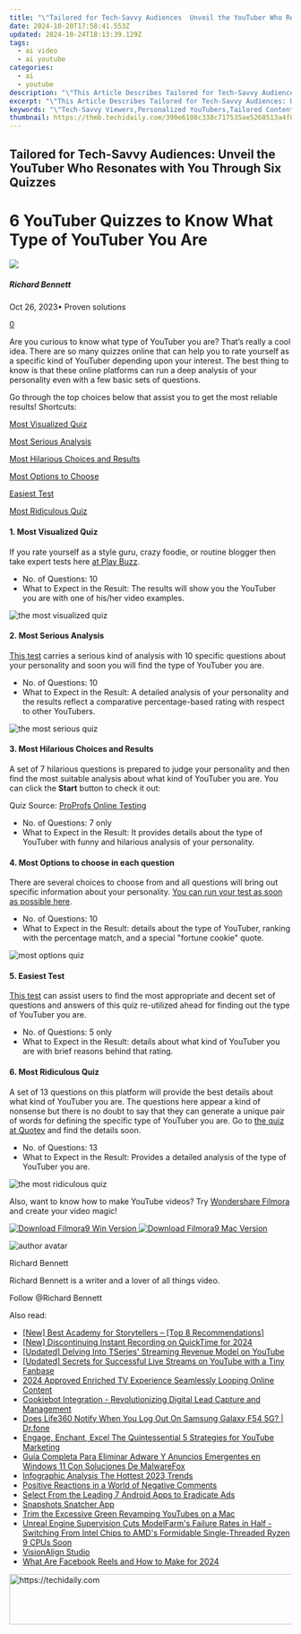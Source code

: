 ```yaml
---
title: "\"Tailored for Tech-Savvy Audiences  Unveil the YouTuber Who Resonates with You Through Six Quizzes\""
date: 2024-10-20T17:58:41.553Z
updated: 2024-10-24T18:13:39.129Z
tags:
  - ai video
  - ai youtube
categories:
  - ai
  - youtube
description: "\"This Article Describes Tailored for Tech-Savvy Audiences: Unveil the YouTuber Who Resonates with You Through Six Quizzes\""
excerpt: "\"This Article Describes Tailored for Tech-Savvy Audiences: Unveil the YouTuber Who Resonates with You Through Six Quizzes\""
keywords: "\"Tech-Savvy Viewers,Personalized YouTubers,Tailored Content Fans,Engaging YouTuber Finds,Interactive Quiz Enthusiasts,Custom YouTube Experience,Relatable Online Creators\""
thumbnail: https://thmb.techidaily.com/390e6108c338c717535ae5268513a4f027783679d87088006ba977c8519d5351.jpg
---
```


## Tailored for Tech-Savvy Audiences: Unveil the YouTuber Who Resonates with You Through Six Quizzes

# 6 YouTuber Quizzes to Know What Type of YouTuber You Are

![](https://images.wondershare.com/filmora/article-images/richard-bennett.jpg)

##### Richard Bennett

 Oct 26, 2023• Proven solutions

[0](#commentsBoxSeoTemplate)

Are you curious to know what type of YouTuber you are? That’s really a cool idea. There are so many quizzes online that can help you to rate yourself as a specific kind of YouTuber depending upon your interest. The best thing to know is that these online platforms can run a deep analysis of your personality even with a few basic sets of questions.

Go through the top choices below that assist you to get the most reliable results! Shortcuts:

[Most Visualized Quiz](#p1)

[Most Serious Analysis](#p2)

[Most Hilarious Choices and Results](#p3)

[Most Options to Choose](#p4)

[Easiest Test](#p5)

[Most Ridiculous Quiz](#p6)

#### 1. Most Visualized Quiz

If you rate yourself as a style guru, crazy foodie, or routine blogger then take expert tests here [at Play Buzz](https://www.playbuzz.com/popbuzz/which-youtuber-are-you).

* No. of Questions: 10
* What to Expect in the Result: The results will show you the YouTuber you are with one of his/her video examples.

![the most visualized quiz](https://images.wondershare.com/filmora/article-images/visualized-quiz1.png)

#### 2. Most Serious Analysis

[This test](http://www.allthetests.com/quiz31/quiz/1402854536/Which-YouTuber-are-you) carries a serious kind of analysis with 10 specific questions about your personality and soon you will find the type of YouTuber you are.

* No. of Questions: 10
* What to Expect in the Result: A detailed analysis of your personality and the results reflect a comparative percentage-based rating with respect to other YouTubers.

![the most serious quiz](https://images.wondershare.com/filmora/article-images/most-serious-quiz2.png)

#### 3. Most Hilarious Choices and Results

A set of 7 hilarious questions is prepared to judge your personality and then find the most suitable analysis about what kind of YouTuber you are. You can click the **Start** button to check it out:

Quiz Source: [ProProfs Online Testing](https://www.proprofs.com/quiz-school/)

* No. of Questions: 7 only
* What to Expect in the Result: It provides details about the type of YouTuber with funny and hilarious analysis of your personality.

#### 4. Most Options to choose in each question

There are several choices to choose from and all questions will bring out specific information about your personality. [You can run your test as soon as possible here](https://www.doquizzes.com/Q21PPM).

* No. of Questions: 10
* What to Expect in the Result: details about the type of YouTuber, ranking with the percentage match, and a special "fortune cookie" quote.

![most options quiz](https://images.wondershare.com/filmora/article-images/fortune-cookie3.png)

#### 5. Easiest Test

[This test](https://uquiz.com/Result/89WLWx/5878231?embed=False) can assist users to find the most appropriate and decent set of questions and answers of this quiz re-utilized ahead for finding out the type of YouTuber you are.

* No. of Questions: 5 only
* What to Expect in the Result: details about what kind of YouTuber you are with brief reasons behind that rating.

#### 6. Most Ridiculous Quiz

A set of 13 questions on this platform will provide the best details about what kind of YouTuber you are. The questions here appear a kind of nonsense but there is no doubt to say that they can generate a unique pair of words for defining the specific type of YouTuber you are. Go to [the quiz at Quotev](https://www.quotev.com/quiz/9661348/Which-YouTuber-that-I-watch-are-you-like) and find the details soon.

* No. of Questions: 13
* What to Expect in the Result: Provides a detailed analysis of the type of YouTuber you are.

![the most ridiculous quiz](https://images.wondershare.com/filmora/article-images/the-most-ridiculous-quiz4.png)

 Also, want to know how to make YouTube videos? Try [Wondershare Filmora](https://tools.techidaily.com/wondershare/filmora/download/) and create your video magic!

[![Download Filmora9 Win Version](https://images.wondershare.com/filmora/guide/download-btn-win.jpg) ](https://tools.techidaily.com/wondershare/filmora/download/) [![Download Filmora9 Mac Version](https://images.wondershare.com/filmora/guide/download-btn-mac.jpg) ](https://tools.techidaily.com/wondershare/filmora/download/)

![author avatar](https://images.wondershare.com/filmora/article-images/richard-bennett.jpg)

Richard Bennett

Richard Bennett is a writer and a lover of all things video.

Follow @Richard Bennett

<ins class="adsbygoogle"
      style="display:block"
      data-ad-client="ca-pub-7571918770474297"
      data-ad-slot="8358498916"
      data-ad-format="auto"
      data-full-width-responsive="true"></ins>

<span class="atpl-alsoreadstyle">Also read:</span>
<div><ul>
<li><a href="https://extra-lessons.techidaily.com/new-best-academy-for-storytellers-top-8-recommendations/"><u>[New] Best Academy for Storytellers – [Top 8 Recommendations]</u></a></li>
<li><a href="https://desktop-recording.techidaily.com/new-discontinuing-instant-recording-on-quicktime-for-2024/"><u>[New] Discontinuing Instant Recording on QuickTime for 2024</u></a></li>
<li><a href="https://youtube-videos.techidaily.com/updated-delving-into-tseries-streaming-revenue-model-on-youtube/"><u>[Updated] Delving Into TSeries' Streaming Revenue Model on YouTube</u></a></li>
<li><a href="https://extra-skills.techidaily.com/updated-secrets-for-successful-live-streams-on-youtube-with-a-tiny-fanbase/"><u>[Updated] Secrets for Successful Live Streams on YouTube with a Tiny Fanbase</u></a></li>
<li><a href="https://youtube-videos.techidaily.com/2024-approved-enriched-tv-experience-seamlessly-looping-online-content/"><u>2024 Approved Enriched TV Experience Seamlessly Looping Online Content</u></a></li>
<li><a href="https://data-safeguard.techidaily.com/cookiebot-integration-revolutionizing-digital-lead-capture-and-management/"><u>Cookiebot Integration - Revolutionizing Digital Lead Capture and Management</u></a></li>
<li><a href="https://fake-location.techidaily.com/does-life360-notify-when-you-log-out-on-samsung-galaxy-f54-5g-drfone-by-drfone-virtual-android/"><u>Does Life360 Notify When You Log Out On Samsung Galaxy F54 5G? | Dr.fone</u></a></li>
<li><a href="https://youtube-videos.techidaily.com/engage-enchant-excel-the-quintessential-5-strategies-for-youtube-marketing/"><u>Engage, Enchant, Excel The Quintessential 5 Strategies for YouTube Marketing</u></a></li>
<li><a href="https://discover-bytes.techidaily.com/guia-completa-para-eliminar-adware-y-anuncios-emergentes-en-windows-11-con-soluciones-de-malwarefox/"><u>Guía Completa Para Eliminar Adware Y Anuncios Emergentes en Windows 11 Con Soluciones De MalwareFox</u></a></li>
<li><a href="https://youtube-videos.techidaily.com/infographic-analysis-the-hottest-2023-trends/"><u>Infographic Analysis The Hottest 2023 Trends</u></a></li>
<li><a href="https://youtube-videos.techidaily.com/positive-reactions-in-a-world-of-negative-comments/"><u>Positive Reactions in a World of Negative Comments</u></a></li>
<li><a href="https://youtube-videos.techidaily.com/select-from-the-leading-7-android-apps-to-eradicate-ads/"><u>Select From the Leading 7 Android Apps to Eradicate Ads</u></a></li>
<li><a href="https://facebook-clips.techidaily.com/snapshots-snatcher-app/"><u>Snapshots Snatcher App</u></a></li>
<li><a href="https://youtube-videos.techidaily.com/trim-the-excessive-green-revamping-youtubes-on-a-mac/"><u>Trim the Excessive Green Revamping YouTubes on a Mac</u></a></li>
<li><a href="https://hardware-updates.techidaily.com/unreal-engine-supervision-cuts-modelfarms-failure-rates-in-half-switching-from-intel-chips-to-amds-formidable-single-threaded-ryzen-9-cpus-soon/"><u>Unreal Engine Supervision Cuts ModelFarm's Failure Rates in Half - Switching From Intel Chips to AMD's Formidable Single-Threaded Ryzen 9 CPUs Soon</u></a></li>
<li><a href="https://youtube-videos.techidaily.com/visionalign-studio/"><u>VisionAlign Studio</u></a></li>
<li><a href="https://facebook-videos.techidaily.com/what-are-facebook-reels-and-how-to-make-for-2024/"><u>What Are Facebook Reels and How to Make for 2024</u></a></li>
</ul></div>

<!-- affiliate ads begin -->
<a href="https://appsumo.8odi.net/c/5597632/2068432/7443" target="_top" id="2068432">
  <img src="//a.impactradius-go.com/display-ad/7443-2068432" border="0" alt="https://techidaily.com" width="728" height="90"/>
</a>
<img height="0" width="0" src="https://appsumo.8odi.net/i/5597632/2068432/7443" style="position:absolute;visibility:hidden;" border="0" />
<!-- affiliate ads end -->

